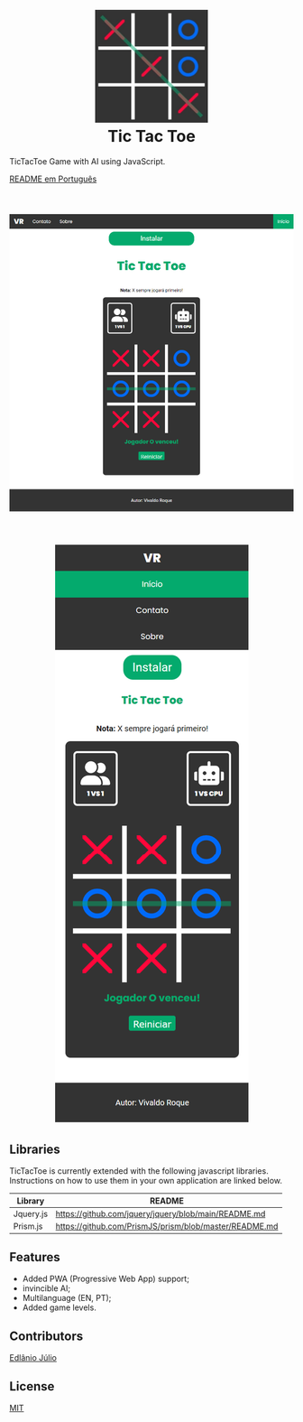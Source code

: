 <h1 align="center">
  <br>
  <a href="https://vivaldo-roque.github.io/TicTacToe/"><img src="https://github.com/Vivaldo-Roque/TicTacToe/blob/master/imgs/favicon/android-chrome-512x512.png" alt="Tic Tac Toe" width="200"></a>
  <br>
  Tic Tac Toe
  <br>
</h1>

TicTacToe Game with AI using JavaScript.

[README em Português](README_PT.md)

<h2 align="center">
  <br>
  <a href="https://vivaldo-roque.github.io/TicTacToe/"><img src="https://github.com/Vivaldo-Roque/TicTacToe/blob/master/imgs/showcase1.png" alt="Dektop/Tablet"></a>
  <br>
</h2>

<h2 align="center">
  <br>
  <a href="https://vivaldo-roque.github.io/TicTacToe/"><img src="https://github.com/Vivaldo-Roque/TicTacToe/blob/master/imgs/showcase2.png" alt="Phone"></a>
  <br>
</h2>

## Libraries

TicTacToe is currently extended with the following javascript libraries.
Instructions on how to use them in your own application are linked below.

| Library | README |
| ------ | ------ |
| Jquery.js | https://github.com/jquery/jquery/blob/main/README.md |
| Prism.js | https://github.com/PrismJS/prism/blob/master/README.md |

## Features

- Added PWA (Progressive Web App) support;
- invincible AI;
- Multilanguage (EN, PT);
- Added game levels.

## Contributors

[Edlânio Júlio](https://github.com/EdlanioJ)

## License

[MIT](LICENSE)
